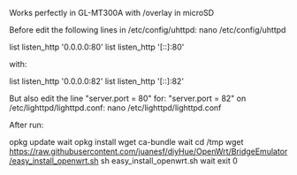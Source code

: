 Works perfectly in GL-MT300A with /overlay in microSD


Before edit the following lines in /etc/config/uhttpd:
nano /etc/config/uhttpd

list listen_http '0.0.0.0:80'
list listen_http '[::]:80'

with:

list listen_http '0.0.0.0:82'
list listen_http '[::]:82'

But also edit the line "server.port = 80" for: "server.port = 82" on /etc/lighttpd/lighttpd.conf:
nano /etc/lighttpd/lighttpd.conf

After run:

opkg update
wait
opkg install wget ca-bundle
wait
cd /tmp
wget https://raw.githubusercontent.com/juanesf/diyHue/OpenWrt/BridgeEmulator/easy_install_openwrt.sh
sh easy_install_openwrt.sh
wait
exit 0
